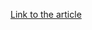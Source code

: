 [Link to the article](https://trendmicro.com/en_us/research/22/l/agenda-ransomware-uses-rust-to-target-more-vital-industries.html)
